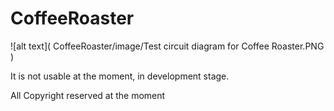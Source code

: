 # CoffeeRoaster

![alt text](
      CoffeeRoaster/image/Test circuit diagram for Coffee Roaster.PNG
    )

It is not usable at the moment, in development stage.

All Copyright reserved at the moment
